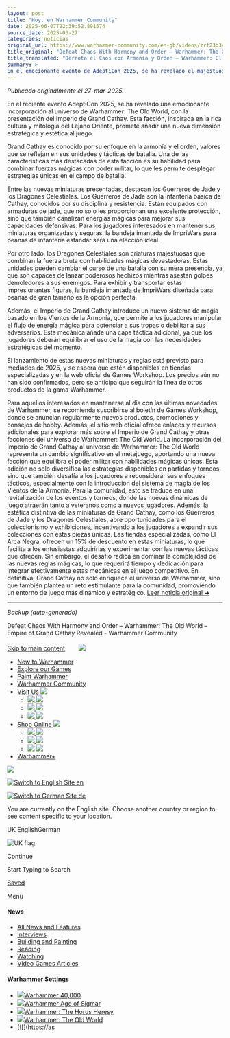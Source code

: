 ```yaml
---
layout: post
title: "Hoy, en Warhammer Community"
date: 2025-06-07T22:39:52.891574
source_date: 2025-03-27
categories: noticias
original_url: https://www.warhammer-community.com/en-gb/videos/zrf23b3v/defeat-chaos-with-harmony-and-order-warhammer-the-old-world-empire-of-grand-cathay-revealed/
title_original: "Defeat Chaos With Harmony and Order – Warhammer: The Old World – Empire of Grand Cathay Revealed - Warhammer Community"
title_translated: "Derrota el Caos con Armonía y Orden – Warhammer: El Viejo Mundo – Imperio del Gran Cathay Revelado"
summary: >
En el emocionante evento de AdeptiCon 2025, se ha revelado el majestuoso Imperio del Gran Cathay, una nueva incorporación al universo de Warhammer: El Viejo Mundo. Este anuncio promete una experiencia de juego única, combinando la rica cultura y la estrategia del Gran Cathay para enfrentar el caos con armonía y orden. Los fanáticos de Warhammer pueden esperar nuevas figuras, escenarios y desafíos que enriquecerán su experiencia de juego. ¡No te pierdas esta oportunidad de explorar un mundo lleno de magia y misterio!
---
```


*Publicado originalmente el 27-mar-2025.*

En el reciente evento AdeptiCon 2025, se ha revelado una emocionante incorporación al universo de Warhammer: The Old World, con la presentación del Imperio de Grand Cathay. Esta facción, inspirada en la rica cultura y mitología del Lejano Oriente, promete añadir una nueva dimensión estratégica y estética al juego.

Grand Cathay es conocido por su enfoque en la armonía y el orden, valores que se reflejan en sus unidades y tácticas de batalla. Una de las características más destacadas de esta facción es su habilidad para combinar fuerzas mágicas con poder militar, lo que les permite desplegar estrategias únicas en el campo de batalla.

Entre las nuevas miniaturas presentadas, destacan los Guerreros de Jade y los Dragones Celestiales. Los Guerreros de Jade son la infantería básica de Cathay, conocidos por su disciplina y resistencia. Están equipados con armaduras de jade, que no solo les proporcionan una excelente protección, sino que también canalizan energías mágicas para mejorar sus capacidades defensivas. Para los jugadores interesados en mantener sus miniaturas organizadas y seguras, la bandeja imantada de ImpriWars para peanas de infantería estándar será una elección ideal.

Por otro lado, los Dragones Celestiales son criaturas majestuosas que combinan la fuerza bruta con habilidades mágicas devastadoras. Estas unidades pueden cambiar el curso de una batalla con su mera presencia, ya que son capaces de lanzar poderosos hechizos mientras asestan golpes demoledores a sus enemigos. Para exhibir y transportar estas impresionantes figuras, la bandeja imantada de ImpriWars diseñada para peanas de gran tamaño es la opción perfecta.

Además, el Imperio de Grand Cathay introduce un nuevo sistema de magia basado en los Vientos de la Armonía, que permite a los jugadores manipular el flujo de energía mágica para potenciar a sus tropas o debilitar a sus adversarios. Esta mecánica añade una capa táctica adicional, ya que los jugadores deberán equilibrar el uso de la magia con las necesidades estratégicas del momento.

El lanzamiento de estas nuevas miniaturas y reglas está previsto para mediados de 2025, y se espera que estén disponibles en tiendas especializadas y en la web oficial de Games Workshop. Los precios aún no han sido confirmados, pero se anticipa que seguirán la línea de otros productos de la gama Warhammer.

Para aquellos interesados en mantenerse al día con las últimas novedades de Warhammer, se recomienda suscribirse al boletín de Games Workshop, donde se anuncian regularmente nuevos productos, promociones y consejos de hobby. Además, el sitio web oficial ofrece enlaces y recursos adicionales para explorar más sobre el Imperio de Grand Cathay y otras facciones del universo de Warhammer: The Old World.
La incorporación del Imperio de Grand Cathay al universo de Warhammer: The Old World representa un cambio significativo en el metajuego, aportando una nueva facción que equilibra el poder militar con habilidades mágicas únicas. Esta adición no solo diversifica las estrategias disponibles en partidas y torneos, sino que también desafía a los jugadores a reconsiderar sus enfoques tácticos, especialmente con la introducción del sistema de magia de los Vientos de la Armonía. Para la comunidad, esto se traduce en una revitalización de los eventos y torneos, donde las nuevas dinámicas de juego atraerán tanto a veteranos como a nuevos jugadores. Además, la estética distintiva de las miniaturas de Grand Cathay, como los Guerreros de Jade y los Dragones Celestiales, abre oportunidades para el coleccionismo y exhibiciones, incentivando a los jugadores a expandir sus colecciones con estas piezas únicas. Las tiendas especializadas, como El Arca Negra, ofrecen un 15% de descuento en estas miniaturas, lo que facilita a los entusiastas adquirirlas y experimentar con las nuevas tácticas que ofrecen. Sin embargo, el desafío radica en dominar la complejidad de las nuevas reglas mágicas, lo que requerirá tiempo y dedicación para integrar efectivamente estas mecánicas en el juego competitivo. En definitiva, Grand Cathay no solo enriquece el universo de Warhammer, sino que también plantea un reto estimulante para la comunidad, promoviendo un entorno de juego más dinámico y estratégico.
[Leer noticia original ➜](https://www.warhammer-community.com/en-gb/videos/zrf23b3v/defeat-chaos-with-harmony-and-order-warhammer-the-old-world-empire-of-grand-cathay-revealed/)

---

*Backup (auto-generado)*

Defeat Chaos With Harmony and Order – Warhammer: The Old World – Empire of Grand Cathay Revealed - Warhammer Community

[Skip to main content](#)
[![](data:image/svg+xml;base64,PHN2ZyB3aWR0aD0iMjQiIGhlaWdodD0iMTkiIHZpZXdCb3g9IjAgMCAyNCAxOSIgZmlsbD0ibm9uZSIgeG1sbnM9Imh0dHA6Ly93d3cudzMub3JnLzIwMDAvc3ZnIj4KPHBhdGggZD0iTTAgMUgyNCIgc3Ryb2tlPSJ3aGl0ZSIgc3Ryb2tlLXdpZHRoPSIxLjUiLz4KPHBhdGggZD0iTTAgMTBIMjQiIHN0cm9rZT0id2hpdGUiIHN0cm9rZS13aWR0aD0iMS41Ii8+CjxwYXRoIGQ9Ik0wIDE4SDI0IiBzdHJva2U9IndoaXRlIiBzdHJva2Utd2lkdGg9IjEuNSIvPgo8L3N2Zz4K)](#)
[![](https://globalnav.warhammer.com/images/White-Warhammerlogo.png)](https://www.warhammer.com/home?utm_medium=referral&utm_source=www.warhammer-community.com)

* [New to Warhammer](https://start-warhammer.com/en/)
* [Explore our Games](https://start-warhammer.com/explore-our-games/)
* [Paint Warhammer](https://citadelcolour.com)
* [Warhammer Community](https://www.warhammer-community.com/)
* [Visit Us
  ![](https://globalnav.warhammer.com/images/GW_dropdown-chevron.png)](#)
  + [![](https://globalnav.warhammer.com/images/OurWarhammerStores_2020.png)
    ![](https://globalnav.warhammer.com/images/OurWarhammerStores_2020.png)](https://stores.warhammer.com)
  + [![](https://globalnav.warhammer.com/images/StoreFinder_2020.png)
    ![](https://globalnav.warhammer.com/images/StoreFinder_2020.png)](https://www.warhammer.com/en-GB/store-finder?utm_medium=referral&utm_source=www.warhammer-community.com)
  + [![](https://globalnav.warhammer.com/images/GW-mobile-warhammerworld-logo.png)
    ![](https://globalnav.warhammer.com/images/GW-warhammerworld-logo@2x.png)](https://warhammerworld.warhammer-community.com)
* [Shop Online
  ![](https://globalnav.warhammer.com/images/GW_dropdown-chevron.png)](#)
  + [![](https://globalnav.warhammer.com/images/warhammer.png)
    ![](https://globalnav.warhammer.com/images/warhammer.svg)](https://www.warhammer.com/home?utm_medium=referral&utm_source=www.warhammer-community.com)
  + [![](https://globalnav.warhammer.com/images/GW-mobile-blacklibrary-logo.png)
    ![](https://globalnav.warhammer.com/images/GW-blacklibrary-logo@2x.png)](http://www.blacklibrary.com/)
  + [![](https://globalnav.warhammer.com/images/WH-Merch-logo-V4-WHT.png)
    ![](https://globalnav.warhammer.com/images/WH-Merch-logo-V4-WHT.png)](https://merch.warhammer.com)
* [Warhammer+](https://warhammerplus.com)

![](https://globalnav.warhammer.com/images/White-Warhammerlogo.png)

[![Switch to English Site](https://globalnav.warhammer.com/images/flags/en.png)
en](#)

[![Switch to German Site](https://globalnav.warhammer.com/images/flags/de.png)
de](https://www.warhammer-community.com/de/en-gb/videos/zrf23b3v/defeat-chaos-with-harmony-and-order-warhammer-the-old-world-empire-of-grand-cathay-revealed)

You are currently on the English site. Choose another country or region to see content specific to your location.

UK EnglishGerman

![UK flag](/images/uk-flag.png)

Continue

Start Typing to Search

[Saved](/en-gb/saved/)

Menu

#### News

* [All News and Features](/en-gb/all-news-and-features/)
* [Interviews](/en-gb/all-news-and-features/interviews/)
* [Building and Painting](/en-gb/all-news-and-features/building-and-painting/)
* [Reading](/en-gb/all-news-and-features/reading/)
* [Watching](/en-gb/all-news-and-features/watching/)
* [Video Games Articles](/en-gb/all-news-and-features/video-games/)

#### Warhammer Settings

* [![](https://assets.warhammer-community.com/gs-icon-dark_warhammer40,000.svg)Warhammer 40,000](/en-gb/setting/warhammer-40000/)
* [![](https://assets.warhammer-community.com/gs-icon-dark_warhammerageofsigmar.svg)Warhammer Age of Sigmar](/en-gb/setting/warhammer-age-of-sigmar/)
* [![](https://assets.warhammer-community.com/gs-icon-dark-thehorusheresy.svg)Warhammer: The Horus Heresy](/en-gb/setting/warhammer-the-horus-heresy/)
* [![](https://assets.warhammer-community.com/gs-icon-dark_warhammer-theoldworld.svg)Warhammer: The Old World](/en-gb/setting/warhammer-the-old-world/)
* [![](https://as
